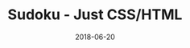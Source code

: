 ---
title: 'Sudoku - Just CSS/HTML'
description: 'Complete a sudoku puzzle without Javascript or server-side interaction.'
gametype: 'easy'
gameid: 18
date: 2018-06-20
tags: []
draft: false
type: 'games'
num19: [{'idx':1,'arr1':[1,2,3,4,5,6,7,8,9],'arr2':[1,2,3,4,5,6,7,8,9]},{'idx':2,'arr1':[1,2,3,4,5,6,7,8,9],'arr2':[1,2,3,4,5,6,7,8,9]},{'idx':3,'arr1':[1,2,3,4,5,6,7,8,9],'arr2':[1,2,3,4,5,6,7,8,9]},{'idx':4,'arr1':[1,2,3,4,5,6,7,8,9],'arr2':[1,2,3,4,5,6,7,8,9]},{'idx':5,'arr1':[1,2,3,4,5,6,7,8,9],'arr2':[1,2,3,4,5,6,7,8,9]},{'idx':6,'arr1':[1,2,3,4,5,6,7,8,9],'arr2':[1,2,3,4,5,6,7,8,9]},{'idx':7,'arr1':[1,2,3,4,5,6,7,8,9],'arr2':[1,2,3,4,5,6,7,8,9]},{'idx':8,'arr1':[1,2,3,4,5,6,7,8,9],'arr2':[1,2,3,4,5,6,7,8,9]},{'idx':9,'arr1':[1,2,3,4,5,6,7,8,9],'arr2':[1,2,3,4,5,6,7,8,9]}]
puzzle: [[0, 0, 0, 0, 9, 2, 6, 0, 0], [0, 2, 7, 5, 0, 0, 0, 3, 0], [9, 0, 0, 0, 6, 1, 0, 2, 0], [2, 0, 6, 0, 0, 0, 0, 8, 0], [1, 0, 4, 0, 0, 0, 2, 0, 9], [0, 3, 0, 0, 0, 0, 4, 0, 6], [0, 5, 0, 9, 2, 0, 0, 0, 7], [0, 6, 0, 0, 0, 7, 1, 9, 0], [0, 0, 3, 4, 1, 0, 0, 0, 0]]
layout: 'sudokucssstatic'
---